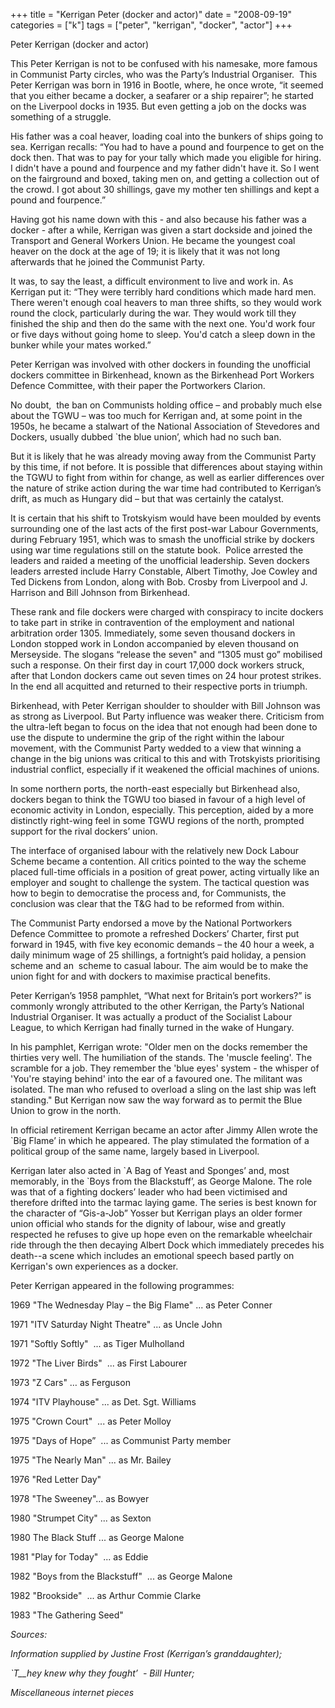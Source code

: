 +++
title = "Kerrigan Peter (docker and actor)"
date = "2008-09-19"
categories = ["k"]
tags = ["peter", "kerrigan", "docker", "actor"]
+++

Peter Kerrigan (docker and actor)

This Peter Kerrigan is not to be confused with his namesake, more famous in Communist Party circles, who was the Party’s Industrial Organiser.  This Peter Kerrigan was born in 1916 in Bootle, where, he once wrote, “it seemed that you either became a docker, a seafarer or a ship repairer”; he started on the Liverpool docks in 1935. But even getting a job on the docks was something of a struggle.

His father was a coal heaver, loading coal into the bunkers of ships going to sea. Kerrigan recalls: “You had to have a pound and fourpence to get on the dock then. That was to pay for your tally which made you eligible for hiring. I didn't have a pound and fourpence and my father didn't have it. So I went on the fairground and boxed, taking men on, and getting a collection out of the crowd. I got about 30 shillings, gave my mother ten shillings and kept a pound and fourpence.”

Having got his name down with this - and also because his father was a docker - after a while, Kerrigan was given a start dockside and joined the Transport and General Workers Union. He became the youngest coal heaver on the dock at the age of 19; it is likely that it was not long afterwards that he joined the Communist Party.

It was, to say the least, a difficult environment to live and work in. As Kerrigan put it: “They were terribly hard conditions which made hard men. There weren't enough coal heavers to man three shifts, so they would work round the clock, particularly during the war. They would work till they finished the ship and then do the same with the next one. You'd work four or five days without going home to sleep. You'd catch a sleep down in the bunker while your mates worked.”

Peter Kerrigan was involved with other dockers in founding the unofficial dockers committee in Birkenhead, known as the Birkenhead Port Workers Defence Committee, with their paper the Portworkers Clarion.

No doubt,  the ban on Communists holding office – and probably much else about the TGWU – was too much for Kerrigan and, at some point in the 1950s, he became a stalwart of the National Association of Stevedores and Dockers, usually dubbed \`the blue union’, which had no such ban.

But it is likely that he was already moving away from the Communist Party by this time, if not before. It is possible that differences about staying within the TGWU to fight from within for change, as well as earlier differences over the nature of strike action during the war time had contributed to Kerrigan’s drift, as much as Hungary did – but that was certainly the catalyst.

It is certain that his shift to Trotskyism would have been moulded by events surrounding one of the last acts of the first post-war Labour Governments, during February 1951, which was to smash the unofficial strike by dockers using war time regulations still on the statute book.  Police arrested the leaders and raided a meeting of the unofficial leadership. Seven dockers leaders arrested include Harry Constable, Albert Timothy, Joe Cowley and Ted Dickens from London, along with Bob. Crosby from Liverpool and J. Harrison and Bill Johnson from Birkenhead.

These rank and file dockers were charged with conspiracy to incite dockers to take part in strike in contravention of the employment and national arbitration order 1305. Immediately, some seven thousand dockers in London stopped work in London accompanied by eleven thousand on Merseyside. The slogans “release the seven" and “1305 must go” mobilised such a response. On their first day in court 17,000 dock workers struck, after that London dockers came out seven times on 24 hour protest strikes. In the end all acquitted and returned to their respective ports in triumph.

Birkenhead, with Peter Kerrigan shoulder to shoulder with Bill Johnson was as strong as Liverpool. But Party influence was weaker there. Criticism from the ultra-left began to focus on the idea that not enough had been done to use the dispute to undermine the grip of the right within the labour movement, with the Communist Party wedded to a view that winning a change in the big unions was critical to this and with Trotskyists prioritising industrial conflict, especially if it weakened the official machines of unions.

In some northern ports, the north-east especially but Birkenhead also, dockers began to think the TGWU too biased in favour of a high level of economic activity in London, especially. This perception, aided by a more distinctly right-wing feel in some TGWU regions of the north, prompted support for the rival dockers’ union. 

The interface of organised labour with the relatively new Dock Labour Scheme became a contention. All critics pointed to the way the scheme placed full-time officials in a position of great power, acting virtually like an employer and sought to challenge the system. The tactical question was how to begin to democratise the process and, for Communists, the conclusion was clear that the T&G had to be reformed from within.

The Communist Party endorsed a move by the National Portworkers Defence Committee to promote a refreshed Dockers’ Charter, first put forward in 1945, with five key economic demands – the 40 hour a week, a daily minimum wage of 25 shillings, a fortnight’s paid holiday, a pension scheme and an  scheme to casual labour. The aim would be to make the union fight for and with dockers to maximise practical benefits.

Peter Kerrigan’s 1958 pamphlet, “What next for Britain’s port workers?” is commonly wrongly attributed to the other Kerrigan, the Party’s National Industrial Organiser. It was actually a product of the Socialist Labour League, to which Kerrigan had finally turned in the wake of Hungary. 

In his pamphlet, Kerrigan wrote: "Older men on the docks remember the thirties very well. The humiliation of the stands. The 'muscle feeling'. The scramble for a job. They remember the 'blue eyes' system - the whisper of 'You're staying behind' into the ear of a favoured one. The militant was isolated. The man who refused to overload a sling on the last ship was left standing." But Kerrigan now saw the way forward as to permit the Blue Union to grow in the north.

In official retirement Kerrigan became an actor after Jimmy Allen wrote the \`Big Flame’ in which he appeared. The play stimulated the formation of a political group of the same name, largely based in Liverpool.

Kerrigan later also acted in \`A Bag of Yeast and Sponges’ and, most memorably, in the \`Boys from the Blackstuff’, as George Malone. The role was that of a fighting dockers’ leader who had been victimised and therefore drifted into the tarmac laying game. The series is best known for the character of “Gis-a-Job” Yosser but Kerrigan plays an older former union official who stands for the dignity of labour, wise and greatly respected he refuses to give up hope even on the remarkable wheelchair ride through the then decaying Albert Dock which immediately precedes his death--a scene which includes an emotional speech based partly on Kerrigan's own experiences as a docker.

Peter Kerrigan appeared in the following programmes:

1969 "The Wednesday Play – the Big Flame" ... as Peter Conner

1971 "ITV Saturday Night Theatre" ... as Uncle John

1971 "Softly Softly"  ... as Tiger Mulholland

1972 "The Liver Birds"  ... as First Labourer

1973 "Z Cars" … as Ferguson

1974 "ITV Playhouse" ... as Det. Sgt. Williams

1975 "Crown Court"  ... as Peter Molloy

1975 "Days of Hope”  ... as Communist Party member

1975 "The Nearly Man" ... as Mr. Bailey

1976 "Red Letter Day"

1978 "The Sweeney"... as Bowyer

1980 "Strumpet City" ... as Sexton

1980 The Black Stuff ... as George Malone

1981 "Play for Today"  ... as Eddie

1982 "Boys from the Blackstuff"  ... as George Malone

1982 "Brookside"  ... as Arthur Commie Clarke

1983 "The Gathering Seed"

_Sources:_

_Information supplied by Justine Frost (Kerrigan’s granddaughter);_

_\`T__hey knew why they fought’  \- Bill Hunter;_

_Miscellaneous internet pieces_
